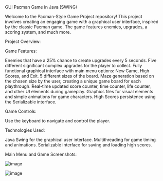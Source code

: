 GUI Pacman Game in Java (SWING)

Welcome to the Pacman-Style Game Project repository! This project involves creating an engaging game with a graphical user interface, inspired by the classic Pacman game. The game features enemies, upgrades, a scoring system, and much more.

Project Overview:

Game Features:

Enemies that have a 25% chance to create upgrades every 5 seconds.
Five different significant complex upgrades for the player to collect.
Fully functional graphical interface with main menu options: New Game, High Scores, and Exit.
5 different sizes of the board.
Maze generation based on the chosen size by the user, creating a unique game board for each playthrough.
Real-time updated score counter, time counter, life counter, and other UI elements during gameplay.
Graphics files for visual elements and simple animations for game characters.
High Scores persistence using the Serializable interface.

Game Controls:

Use the keyboard to navigate and control the player.

Technologies Used:

Java Swing for the graphical user interface. Multithreading for game timing and animations. Serializable interface for saving and loading high scores.

Main Menu and Game Screenshots:

![image](https://github.com/marichkaq/PacMan/assets/136113477/8a3e17ed-39c2-42ab-8a60-5e7ab2a2e6a7)

![image](https://github.com/marichkaq/PacMan/assets/136113477/5e716471-5cb3-4404-88db-8330211b1e53)


